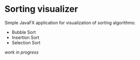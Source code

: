 # Sorting visualizer
Simple JavaFX application for visualization of sorting algorithms:
- Bubble Sort
- Insertion Sort
- Selection Sort

*work in progress*
